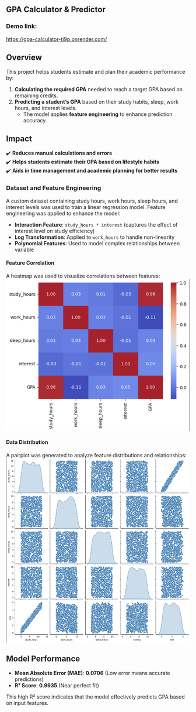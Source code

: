 ## GPA Calculator & Predictor

### Demo link: 
https://gpa-calculator-tj9p.onrender.com/

## **Overview**
This project helps students estimate and plan their academic performance by:

1. **Calculating the required GPA** needed to reach a target GPA based on remaining credits.
2. **Predicting a student’s GPA** based on their study habits, sleep, work hours, and interest levels.  
   - The model applies **feature engineering** to enhance prediction accuracy.

## **Impact**
✔️ **Reduces manual calculations and errors**  
✔️ **Helps students estimate their GPA based on lifestyle habits**  
✔️ **Aids in time management and academic planning for better results** 

### Dataset and Feature Engineering
A custom dataset containing study hours, work hours, sleep hours, and interest levels was used to train a linear regression model. Feature engineering was applied to enhance the model:

- **Interaction Feature**: `study_hours * interest` (captures the effect of interest level on study efficiency)
- **Log Transformation**: Applied to `work_hours` to handle non-linearity
- **Polynomial Features**: Used to model complex relationships between variable

#### Feature Correlation
A heatmap was used to visualize correlations between features:  
![Feature Correlation](static/images/heatmap.png)

#### Data Distribution
A pairplot was generated to analyze feature distributions and relationships: 
![Pairplot](static/images/pairplot.png)

## **Model Performance**
- **Mean Absolute Error (MAE)**: **0.0706** (Low error means accurate predictions)  
- **R² Score**: **0.9935** (Near perfect fit)  

This high R² score indicates that the model effectively predicts GPA based on input features.

